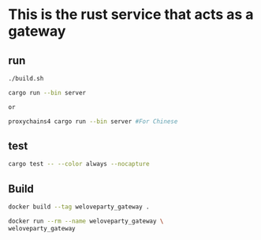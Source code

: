 # This is the rust service that acts as a gateway

## run
```bash
./build.sh

cargo run --bin server

or 

proxychains4 cargo run --bin server #For Chinese
```

## test
```bash
cargo test -- --color always --nocapture
```

## Build
```bash
docker build --tag weloveparty_gateway .

docker run --rm --name weloveparty_gateway \
weloveparty_gateway
```